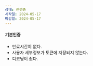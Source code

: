 ```yaml
---
상태: 진행중
시작일: 2024-05-17
마감일: 2024-05-17
---
```

#### 기본인증
- 만료시간이 없다.
- 사용자 세부정보가 토큰에 저장되지 않는다.
- 디코딩이 쉽다. 

